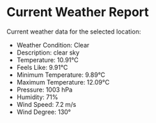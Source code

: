 # Current Weather Report
Current weather data for the selected location:
- Weather Condition: Clear
- Description: clear sky
- Temperature: 10.91°C
- Feels Like: 9.91°C
- Minimum Temperature: 9.89°C
- Maximum Temperature: 12.09°C
- Pressure: 1003 hPa
- Humidity: 71%
- Wind Speed: 7.2 m/s
- Wind Degree: 130°
